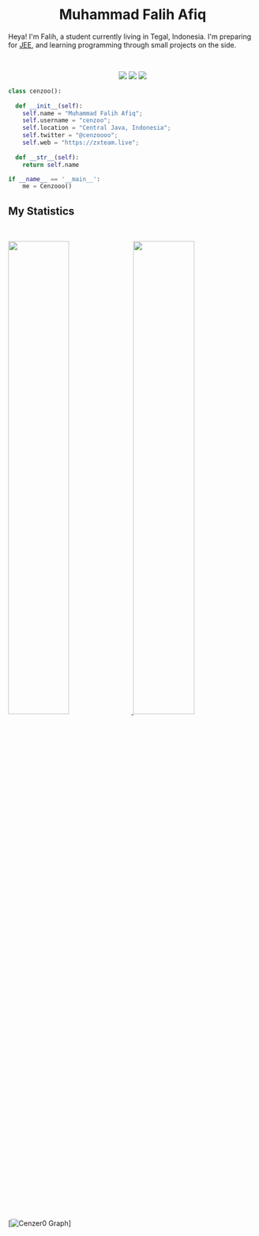 <h1 align="center">
  <b>Muhammad Falih Afiq</b>
</h1>

Heya! I'm Falih, a student currently living in Tegal, Indonesia. I'm preparing for 
<a href="https://en.wikipedia.org/wiki/Joint_Entrance_Examination">JEE</a>, 
and learning programming through small projects  on the side.

<br>

<p>
<div align="center">
  <img src="https://img.shields.io/badge/-HTML-c58545?style=for-the-badge&logo=html5&logoColor=c58545&labelColor=282828">
  <img src="https://img.shields.io/badge/-CSS-d1a01f?style=for-the-badge&logo=css3&logoColor=d1a01f&labelColor=282828">
  <img src="https://img.shields.io/badge/-Python-98b982?style=for-the-badge&logo=python&logoColor=98b982&labelColor=282828">
</div>
</p>

```python
class cenzoo():
    
  def __init__(self):
    self.name = "Muhammad Falih Afiq";
    self.username = "cenzoo";
    self.location = "Central Java, Indonesia";
    self.twitter = "@cenzoooo";
    self.web = "https://zxteam.live";
  
  def __str__(self):
    return self.name

if __name__ == '__main__':
    me = Cenzooo()
```
## My Statistics

<br/>
<p align="left">
  <a href="https://github.com/Cenzer0">
  <img width="49.5%" src="https://github-readme-stats.vercel.app/api?username=Cenzer0&show_icons=true&theme=gruvbox&hide_border=true" />
    <img width="49.5%" src="https://github-readme-streak-stats.herokuapp.com/?user=Cenzer0&theme=gruvbox&hide_border=true" />
  </a>
</p>
<br>

[![Cenzer0 Graph](https://activity-graph.herokuapp.com/graph?username=Cenzer0&custom_title=Cenze%20r0's%20Contribution%20Graph&theme=gruvbox&bg_color=282828&hide_border=true&line=d1a01f&point=c58545)]


